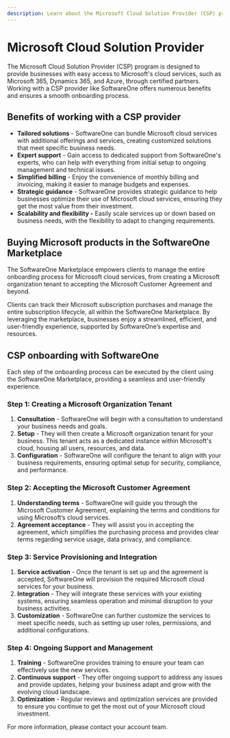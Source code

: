 ```yaml
---
description: Learn about the Microsoft Cloud Solution Provider (CSP) program.
---
```


# Microsoft Cloud Solution Provider

The Microsoft Cloud Solution Provider (CSP) program is designed to provide businesses with easy access to Microsoft's cloud services, such as Microsoft 365, Dynamics 365, and Azure, through certified partners. Working with a CSP provider like SoftwareOne offers numerous benefits and ensures a smooth onboarding process.

## Benefits of working with a CSP provider <a href="#benefits-of-working-with-a-csp-provider-like-softwareone" id="benefits-of-working-with-a-csp-provider-like-softwareone"></a>

* **Tailored solutions** - SoftwareOne can bundle Microsoft cloud services with additional offerings and services, creating customized solutions that meet specific business needs.
* **Expert support** - Gain access to dedicated support from SoftwareOne's experts, who can help with everything from initial setup to ongoing management and technical issues.
* **Simplified billing** - Enjoy the convenience of monthly billing and invoicing, making it easier to manage budgets and expenses.
* **Strategic guidance** - SoftwareOne provides strategic guidance to help businesses optimize their use of Microsoft cloud services, ensuring they get the most value from their investment.
* **Scalability and flexibility -** Easily scale services up or down based on business needs, with the flexibility to adapt to changing requirements.

## Buying Microsoft products in the SoftwareOne Marketplace <a href="#buying-microsoft-products-in-the-softwareone-marketplace" id="buying-microsoft-products-in-the-softwareone-marketplace"></a>

The SoftwareOne Marketplace empowers clients to manage the entire onboarding process for Microsoft cloud services, from creating a Microsoft organization tenant to accepting the Microsoft Customer Agreement and beyond.&#x20;

Clients can track their Microsoft subscription purchases and manage the entire subscription lifecycle, all within the SoftwareOne Marketplace. By leveraging the marketplace, businesses enjoy a streamlined, efficient, and user-friendly experience, supported by SoftwareOne’s expertise and resources.

## CSP onboarding with SoftwareOne <a href="#csp-onboarding-with-softwareone" id="csp-onboarding-with-softwareone"></a>

Each step of the onboarding process can be executed by the client using the SoftwareOne Marketplace, providing a seamless and user-friendly experience.

### **Step 1: Creating a Microsoft Organization Tenant**

1. **Consultation** - SoftwareOne will begin with a consultation to understand your business needs and goals.
2. **Setup** - They will then create a Microsoft organization tenant for your business. This tenant acts as a dedicated instance within Microsoft's cloud, housing all users, resources, and data.
3. **Configuration** - SoftwareOne will configure the tenant to align with your business requirements, ensuring optimal setup for security, compliance, and performance.

### **Step 2: Accepting the Microsoft Customer Agreement**

1. **Understanding terms** - SoftwareOne will guide you through the Microsoft Customer Agreement, explaining the terms and conditions for using Microsoft’s cloud services.
2. **Agreement acceptance** - They will assist you in accepting the agreement, which simplifies the purchasing process and provides clear terms regarding service usage, data privacy, and compliance.

### **Step 3: Service Provisioning and Integration**

1. **Service activation** - Once the tenant is set up and the agreement is accepted, SoftwareOne will provision the required Microsoft cloud services for your business.
2. **Integration** - They will integrate these services with your existing systems, ensuring seamless operation and minimal disruption to your business activities.
3. **Customization** - SoftwareOne can further customize the services to meet specific needs, such as setting up user roles, permissions, and additional configurations.

### **Step 4: Ongoing Support and Management**

1. **Training** - SoftwareOne provides training to ensure your team can effectively use the new services.
2. **Continuous support** - They offer ongoing support to address any issues and provide updates, helping your business adapt and grow with the evolving cloud landscape.
3. **Optimization** - Regular reviews and optimization services are provided to ensure you continue to get the most out of your Microsoft cloud investment.

For more information, please contact your account team.
